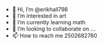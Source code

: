 - 👋 Hi, I’m @erikhall798
- 👀 I’m interested in art
- 🌱 I’m currently learning math
- 💞️ I’m looking to collaborate on ...
- 📫 How to reach me 2502682780

<!---
erikhall798/erikhall798 is a ✨ special ✨ repository because its `README.md` (this file) appears on your GitHub profile.
You can click the Preview link to take a look at your changes.
--->
